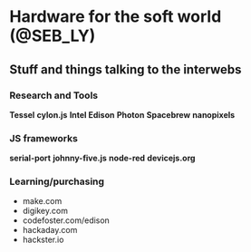 # Hardware for the soft world (@SEB_LY)
## Stuff and things talking to the interwebs

### Research and Tools
**Tessel**
**cylon.js**
**Intel Edison**
**Photon**
**Spacebrew**
**nanopixels**

### JS frameworks
**serial-port**
**johnny-five.js**
**node-red**
**devicejs.org**

### Learning/purchasing
- make.com
- digikey.com
- codefoster.com/edison
- hackaday.com
- hackster.io
